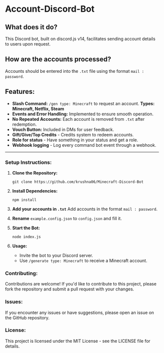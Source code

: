 # Account-Discord-Bot

## What does it do?
This Discord bot, built on discord.js v14, facilitates sending account details to users upon request.

## How are the accounts processed?
Accounts should be entered into the `.txt` file using the format `mail : password`.

## Features:
- **Slash Command:** `/gen type: Minecraft` to request an account. **Types: Minecraft, Netflix, Steam**
- **Events and Error Handling:** Implemented to ensure smooth operation.
- **No Repeated Accounts:** Each account is removed from `.txt` after redemption.
- **Vouch Button:** Included in DMs for user feedback.
- **Gift/Give/Top Credits** - Credits system to redeem accounts.
- **Role for status** - Have something in your status and get a role.
- **Webhook logging** - Log every command bot event through a webhook.

---

### Setup Instructions:
1. **Clone the Repository:**
   ```
   git clone https://github.com/krushna06/Minecraft-Discord-Bot
   ```
   
2. **Install Dependencies:**
   ```
   npm install
   ```
   
3. **Add your accounts in `.txt`**
   Add accounts in the format `mail : password`.

4. **Rename** `example.config.json` to `config.json` and fill it.

5. **Start the Bot:**
   ```
   node index.js
   ```
   
6. **Usage:**
   - Invite the bot to your Discord server.
   - Use `/generate type: Minecraft` to receive a Minecraft account.

### Contributing:
Contributions are welcome! If you'd like to contribute to this project, please fork the repository and submit a pull request with your changes.

### Issues:
If you encounter any issues or have suggestions, please open an issue on the GitHub repository.

### License:
This project is licensed under the MIT License - see the LICENSE file for details.
